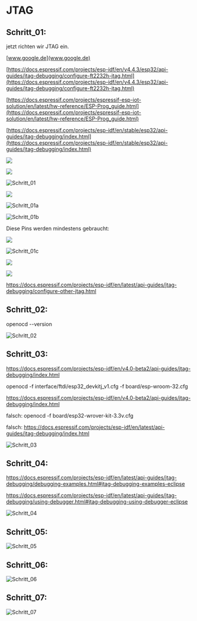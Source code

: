 # JTAG

## Schritt\_01:

jetzt richten wir JTAG ein.

[www.google.de](www.google.de)

[https://docs.espressif.com/projects/esp-idf/en/v4.4.3/esp32/api-guides/jtag-debugging/configure-ft2232h-jtag.html](https://docs.espressif.com/projects/esp-idf/en/v4.4.3/esp32/api-guides/jtag-debugging/configure-ft2232h-jtag.html)

[https://docs.espressif.com/projects/espressif-esp-iot-solution/en/latest/hw-reference/ESP-Prog_guide.html](https://docs.espressif.com/projects/espressif-esp-iot-solution/en/latest/hw-reference/ESP-Prog_guide.html)

[https://docs.espressif.com/projects/esp-idf/en/stable/esp32/api-guides/jtag-debugging/index.html](https://docs.espressif.com/projects/esp-idf/en/stable/esp32/api-guides/jtag-debugging/index.html)

![](https://user-images.githubusercontent.com/69573151/203028255-a0b5e911-0242-4ecf-957d-ef70e81c8e86.png)

![](https://user-images.githubusercontent.com/69573151/203028864-2b13e1a3-9be6-4c23-bea2-b32463a38cdb.png)

![Schritt_01](https://raw.githubusercontent.com/Meisterschulen-am-Ostbahnhof-Munchen/Install-ISOBUS-Environment-docs/main/images/JTAG/Schritt_01.png)

![](https://user-images.githubusercontent.com/69573151/203028640-6106a050-2190-4467-86d0-e956cf905026.png)

![Schritt_01a](https://raw.githubusercontent.com/Meisterschulen-am-Ostbahnhof-Munchen/Install-ISOBUS-Environment-docs/main/images/JTAG/Schritt_01a.jpeg)

![Schritt_01b](https://raw.githubusercontent.com/Meisterschulen-am-Ostbahnhof-Munchen/Install-ISOBUS-Environment-docs/main/images/JTAG/Schritt_01b.jpeg)

Diese Pins werden mindestens gebraucht:

![](https://user-images.githubusercontent.com/69573151/203024137-ff74b56a-aa9c-4492-a743-da31df66fcb3.png)

![Schritt_01c](https://raw.githubusercontent.com/Meisterschulen-am-Ostbahnhof-Munchen/Install-ISOBUS-Environment-docs/main/images/JTAG/Schritt_01c.jpeg)

![](https://user-images.githubusercontent.com/69573151/203024448-ca6c2e56-4927-4140-aa36-bdfda1c0fcc1.png)

![](https://user-images.githubusercontent.com/69573151/203026388-1db50d10-e977-4246-aa9e-0755429acaee.png)

https://docs.espressif.com/projects/esp-idf/en/latest/api-guides/jtag-debugging/configure-other-jtag.html

## Schritt\_02:

openocd --version

![Schritt_02](https://raw.githubusercontent.com/Meisterschulen-am-Ostbahnhof-Munchen/Install-ISOBUS-Environment-docs/main/images/JTAG/Schritt_02.png)

## Schritt\_03:

https://docs.espressif.com/projects/esp-idf/en/v4.0-beta2/api-guides/jtag-debugging/index.html

openocd -f interface/ftdi/esp32\_devkitj\_v1.cfg -f board/esp-wroom-32.cfg

https://docs.espressif.com/projects/esp-idf/en/v4.0-beta2/api-guides/jtag-debugging/index.html

falsch: openocd -f board/esp32-wrover-kit-3.3v.cfg

falsch: https://docs.espressif.com/projects/esp-idf/en/latest/api-guides/jtag-debugging/index.html

![Schritt_03](https://raw.githubusercontent.com/Meisterschulen-am-Ostbahnhof-Munchen/Install-ISOBUS-Environment-docs/main/images/JTAG/Schritt_03.png)

## Schritt\_04:

https://docs.espressif.com/projects/esp-idf/en/latest/api-guides/jtag-debugging/debugging-examples.html#jtag-debugging-examples-eclipse

https://docs.espressif.com/projects/esp-idf/en/latest/api-guides/jtag-debugging/using-debugger.html#jtag-debugging-using-debugger-eclipse

![Schritt_04](https://raw.githubusercontent.com/Meisterschulen-am-Ostbahnhof-Munchen/Install-ISOBUS-Environment-docs/main/images/JTAG/Schritt_04.png)

## Schritt\_05:

![Schritt_05](https://raw.githubusercontent.com/Meisterschulen-am-Ostbahnhof-Munchen/Install-ISOBUS-Environment-docs/main/images/JTAG/Schritt_05.png)

## Schritt\_06:

![Schritt_06](https://raw.githubusercontent.com/Meisterschulen-am-Ostbahnhof-Munchen/Install-ISOBUS-Environment-docs/main/images/JTAG/Schritt_06.png)

## Schritt\_07:

![Schritt_07](https://raw.githubusercontent.com/Meisterschulen-am-Ostbahnhof-Munchen/Install-ISOBUS-Environment-docs/main/images/JTAG/Schritt_07.png)
